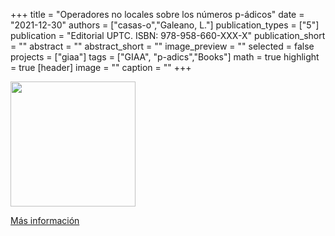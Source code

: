 +++
title = "Operadores no locales sobre los números p-ádicos"
date = "2021-12-30"
authors = ["casas-o","Galeano, L."]
publication_types = ["5"]
publication = "Editorial UPTC. ISBN: 978-958-660-XXX-X"
publication_short = ""
abstract = ""
abstract_short = ""
image_preview = ""
selected = false
projects = ["giaa"]
tags = ["GIAA", "p-adics","Books"]
math = true
highlight = true
[header]
image = ""
caption = ""
+++

<img src="https://simehbucket.s3.amazonaws.com/images/7a665c7977e7b9df2eee119f35ce433c-medium.jpg" width= 200>

[Más información](https://editorial.uptc.edu.co/gpd-la-arqueologia-matematica-9789586604956.html)
